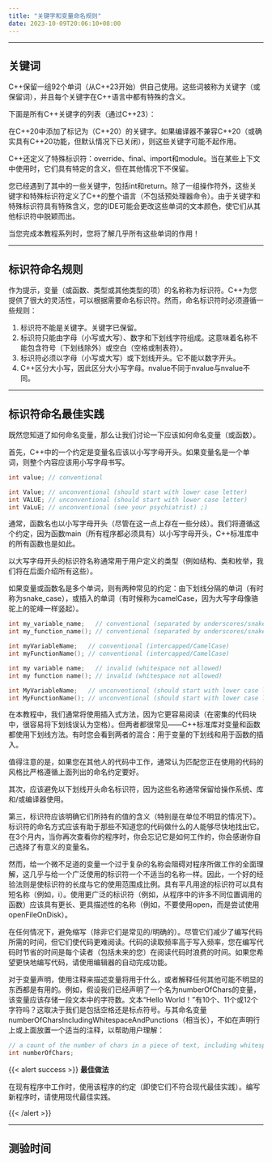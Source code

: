 ```yaml
---
title: "关键字和变量命名规则"
date: 2023-10-09T20:06:10+08:00
---
```


***
## 关键词

C++保留一组92个单词（从C++23开始）供自己使用。这些词被称为关键字（或保留词），并且每个关键字在C++语言中都有特殊的含义。

下面是所有C++关键字的列表（通过C++23）：





在C++20中添加了标记为（C++20）的关键字。如果编译器不兼容C++20（或确实具有C++20功能，但默认情况下已关闭），则这些关键字可能不起作用。

C++还定义了特殊标识符：override、final、import和module。当在某些上下文中使用时，它们具有特定的含义，但在其他情况下不保留。

您已经遇到了其中的一些关键字，包括int和return。除了一组操作符外，这些关键字和特殊标识符定义了C++的整个语言（不包括预处理器命令）。由于关键字和特殊标识符具有特殊含义，您的IDE可能会更改这些单词的文本颜色，使它们从其他标识符中脱颖而出。

当您完成本教程系列时，您将了解几乎所有这些单词的作用！

***
## 标识符命名规则

作为提示，变量（或函数、类型或其他类型的项）的名称称为标识符。C++为您提供了很大的灵活性，可以根据需要命名标识符。然而，命名标识符时必须遵循一些规则：

1. 标识符不能是关键字。关键字已保留。
2. 标识符只能由字母（小写或大写）、数字和下划线字符组成。这意味着名称不能包含符号（下划线除外）或空白（空格或制表符）。
3. 标识符必须以字母（小写或大写）或下划线开头。它不能以数字开头。
4. C++区分大小写，因此区分大小写字母。nvalue不同于nvalue与nvalue不同。


***
## 标识符命名最佳实践

既然您知道了如何命名变量，那么让我们讨论一下应该如何命名变量（或函数）。

首先，C++中的一个约定是变量名应该以小写字母开头。如果变量名是一个单词，则整个内容应该用小写字母书写。

```C++
int value; // conventional

int Value; // unconventional (should start with lower case letter)
int VALUE; // unconventional (should start with lower case letter)
int VaLuE; // unconventional (see your psychiatrist) ;)
```

通常，函数名也以小写字母开头（尽管在这一点上存在一些分歧）。我们将遵循这个约定，因为函数main（所有程序都必须具有）以小写字母开头，C++标准库中的所有函数也是如此。

以大写字母开头的标识符名称通常用于用户定义的类型（例如结构、类和枚举，我们将在后面介绍所有这些）。

如果变量或函数名是多个单词，则有两种常见的约定：由下划线分隔的单词（有时称为snake_case），或插入的单词（有时候称为camelCase，因为大写字母像骆驼上的驼峰一样竖起）。

```C++
int my_variable_name;   // conventional (separated by underscores/snake_case)
int my_function_name(); // conventional (separated by underscores/snake_case)

int myVariableName;   // conventional (intercapped/CamelCase)
int myFunctionName(); // conventional (intercapped/CamelCase)

int my variable name;   // invalid (whitespace not allowed)
int my function name(); // invalid (whitespace not allowed) 

int MyVariableName;   // unconventional (should start with lower case letter)
int MyFunctionName(); // unconventional (should start with lower case letter)
```

在本教程中，我们通常将使用插入式方法，因为它更容易阅读（在密集的代码块中，很容易将下划线误认为空格）。但两者都很常见——C++标准库对变量和函数都使用下划线方法。有时您会看到两者的混合：用于变量的下划线和用于函数的插入。

值得注意的是，如果您在其他人的代码中工作，通常认为匹配您正在使用的代码的风格比严格遵循上面列出的命名约定要好。

其次，应该避免以下划线开头命名标识符，因为这些名称通常保留给操作系统、库和/或编译器使用。

第三，标识符应该明确它们所持有的值的含义（特别是在单位不明显的情况下）。标识符的命名方式应该有助于那些不知道您的代码做什么的人能够尽快地找出它。在3个月内，当你再次查看你的程序时，你会忘记它是如何工作的，你会感谢你自己选择了有意义的变量名。

然而，给一个微不足道的变量一个过于复杂的名称会阻碍对程序所做工作的全面理解，这几乎与给一个广泛使用的标识符一个不适当的名称一样。因此，一个好的经验法则是使标识符的长度与它的使用范围成比例。具有平凡用途的标识符可以具有短名称（例如，i）。使用更广泛的标识符（例如，从程序中的许多不同位置调用的函数）应该具有更长、更具描述性的名称（例如，不要使用open，而是尝试使用openFileOnDisk）。

在任何情况下，避免缩写（除非它们是常见的/明确的）。尽管它们减少了编写代码所需的时间，但它们使代码更难阅读。代码的读取频率高于写入频率，您在编写代码时节省的时间是每个读者（包括未来的您）在阅读代码时浪费的时间。如果您希望更快地编写代码，请使用编辑器的自动完成功能。

对于变量声明，使用注释来描述变量将用于什么，或者解释任何其他可能不明显的东西都是有用的。例如，假设我们已经声明了一个名为numberOfChars的变量，该变量应该存储一段文本中的字符数。文本“Hello World！”有10个、11个或12个字符吗？这取决于我们是包括空格还是标点符号。与其命名变量numberOfCharsIncludingWhitespaceAndPunctions（相当长），不如在声明行上或上面放置一个适当的注释，以帮助用户理解：

```C++
// a count of the number of chars in a piece of text, including whitespace and punctuation
int numberOfChars;
```

{{< alert success >}}
**最佳做法**

在现有程序中工作时，使用该程序的约定（即使它们不符合现代最佳实践）。编写新程序时，请使用现代最佳实践。

{{< /alert >}}

***
## 测验时间

